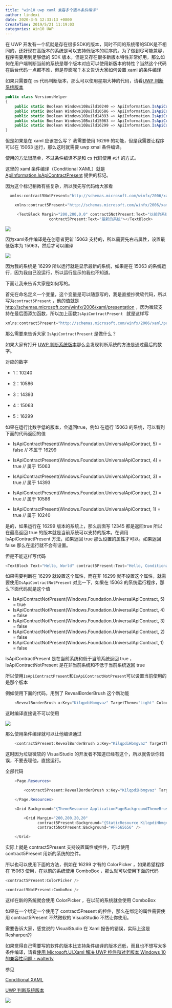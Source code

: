 ```yaml
---
title: "win10 uwp xaml 兼容多个版本条件编译"
author: lindexi
date: 2020-3-5 12:33:13 +0800
CreateTime: 2019/5/21 11:19:03
categories: Win10 UWP
---
```


在 UWP 开发有一个坑就是存在很多SDK的版本，同时不同的系统带的SDK是不相同的，还好现在高版本的系统是可以支持低版本的程序的。为了做到尽可能兼容，程序需要用到足够低的 SDK 版本，但是又存在很多新版本特性非常好用，那么如何在用户端判断当前的系统是哪个版本对应可以使用新版本的特性？当然这个代码在后台代码一点都不难，但是界面呢？本文告诉大家如何设置 xaml 的条件编译

<!--more-->


<!-- CreateTime:2019/5/21 11:19:03 -->

<!-- csdn -->

如果只需要在 cs 代码判断版本，那么可以使用星期大神的代码，请看[UWP 判断系统版本](http://www.cnblogs.com/hupo376787/p/7766139.html )

```csharp
public class VersionsHelper
{
    public static Boolean Windows10Build10240 => ApiInformation.IsApiContractPresent("Windows.Foundation.UniversalApiContract", 1, 0);
    public static Boolean Windows10Build10586 => ApiInformation.IsApiContractPresent("Windows.Foundation.UniversalApiContract", 2, 0);
    public static Boolean Windows10Build14393 => ApiInformation.IsApiContractPresent("Windows.Foundation.UniversalApiContract", 3, 0);
    public static Boolean Windows10Build15063 => ApiInformation.IsApiContractPresent("Windows.Foundation.UniversalApiContract", 4, 0);
    public static Boolean Windows10Build16299 => ApiInformation.IsApiContractPresent("Windows.Foundation.UniversalApiContract", 5, 0);
}
```

但是如果是在 xaml 应该怎么写？ 我需要使用 16299 的功能，但是我需要让程序可以在 15063 运行，那么这时就需要 uwp xmal 条件编译。

使用的方法很简单，不过条件编译不是和 cs 代码使用 `#if` 的方式。

这里的 xaml 条件编译（Conditional XAML）就是 [ApiInformation.IsApiContractPresent](https://docs.microsoft.com/en-us/uwp/api/windows.foundation.metadata.apiinformation#Windows_Foundation_Metadata_ApiInformation_IsApiContractPresent_System_String_System_UInt16_ ) 提供的标记。

因为这个标记稍微有些复杂，所以我先写代码给大家看

```csharp
  xmlns:contract5NotPresent="http://schemas.microsoft.com/winfx/2006/xaml/presentation?IsApiContractNotPresent(Windows.Foundation.UniversalApiContract,5)"

    xmlns:contract5Present="http://schemas.microsoft.com/winfx/2006/xaml/presentation?IsApiContractPresent(Windows.Foundation.UniversalApiContract,5)"

     <TextBlock Margin="200,200,0,0" contract5NotPresent:Text="以前的系统"
                   contract5Present:Text="最新的系统"></TextBlock>
```

![](http://image.acmx.xyz/65fb6078-c169-4ce3-cdd9-e35752d07be0%2F2018318154646.jpg)

因为xaml条件编译是在创意者更新 15063 支持的，所以需要先右击属性，设置最低版本为 15063，然后才可以编译

![](http://image.acmx.xyz/65fb6078-c169-4ce3-cdd9-e35752d07be0%2F2018318154958.jpg)

因为我的系统是 16299 所以运行就是显示最新的系统，如果是在 15063 的系统运行，因为我自己没运行，所以运行显示的我也不知道。

下面让我来告诉大家是如何写的。

首先在命名定义一个变量，这个变量是可以随意写的，我是直接抄微软代码，所以写为`contract5Present` ，他的值就是 http://schemas.microsoft.com/winfx/2006/xaml/presentation ，因为微软支持在最后面添加函数，所以加上函数`IsApiContractPresent ` 就是这样写

```csharp
xmlns:contract5Present="http://schemas.microsoft.com/winfx/2006/xaml/presentation?IsApiContractPresent(Windows.Foundation.UniversalApiContract,5)"
```

那么需要来告诉大家 `IsApiContractPresent` 是做什么？

如果大家有打开 [UWP 判断系统版本](http://www.cnblogs.com/hupo376787/p/7766139.html )那么会发现判断系统的方法是通过最后的数字。

对应的数字

- 1：10240

- 2：10586

- 3：14393

- 4：15063

- 5：16299

如果在运行比数字低的版本，会返回true，例如 在运行 15063 的系统，可以看到下面的代码返回的值

 - IsApiContractPresent(Windows.Foundation.UniversalApiContract, 5) = false // 不属于 16299

 - IsApiContractPresent(Windows.Foundation.UniversalApiContract, 4) = true // 属于 15063

 - IsApiContractPresent(Windows.Foundation.UniversalApiContract, 3) = true // 属于 14393

 - IsApiContractPresent(Windows.Foundation.UniversalApiContract, 2) = true // 属于 10586

 - IsApiContractPresent(Windows.Foundation.UniversalApiContract, 1) = true // 属于 10240

是的，如果运行在 16299 版本的系统上，那么后面写 12345 都是返回true 所以在最高返回 true 的版本就是当前系统可以支持的版本。在调用 IsApiContractPresent 方法，如果返回 true 那么设置的属性才可以。如果返回 false 那么在运行就不会有设置。

但是不能这样写代码

```csharp
<TextBlock Text="Hello, World" contract5Present:Text="Hello, Conditional XAML"/>
```

如果需要判断在 16299 就设置这个属性，而在非 16299 就不设置这个属性，就需要使用`IsApiContractNotPresent` 对比一下，如果在 15063 的系统运行程序，那么下面代码就是这个值

 - IsApiContractNotPresent(Windows.Foundation.UniversalApiContract, 5) = true
 - IsApiContractNotPresent(Windows.Foundation.UniversalApiContract, 4) = false
 - IsApiContractNotPresent(Windows.Foundation.UniversalApiContract, 3) = false
 - IsApiContractNotPresent(Windows.Foundation.UniversalApiContract, 2) = false
 - IsApiContractNotPresent(Windows.Foundation.UniversalApiContract, 1) = false

IsApiContractPresent 是在当前系统和低于当前系统返回 true ，IsApiContractNotPresent 是在非当前系统和不低于当前系统返回 true 

所以使用`IsApiContractPresent`和`IsApiContractNotPresent`可以设置当前使用的是那个版本

例如使用下面的代码，用到了 RevealBorderBrush 这个新功能

```csharp
    <RevealBorderBrush x:Key="KilqpdiHbmgvaz" TargetTheme="Light" Color="#08000000" FallbackColor="{ThemeResource SystemAccentColor}"/>
```

这时编译直接说不可以使用

![](http://image.acmx.xyz/65fb6078-c169-4ce3-cdd9-e35752d07be0%2F201831816240.jpg)

那么使用条件编译就可以让他编译通过

```csharp
    <contract5Present:RevealBorderBrush x:Key="KilqpdiHbmgvaz" TargetTheme="Light" Color="#08000000" FallbackColor="{ThemeResource SystemAccentColor}"/>
```

这时因为垃圾微软的 VisualStudio 的开发者不知道已经有这个，所以就告诉你错误，不要去理他，直接运行。

全部代码

```csharp
    <Page.Resources>

        <contract5Present:RevealBorderBrush x:Key="KilqpdiHbmgvaz" TargetTheme="Light" Color="#08000000" FallbackColor="{ThemeResource SystemAccentColor}" />

    </Page.Resources>

    <Grid Background="{ThemeResource ApplicationPageBackgroundThemeBrush}">

        <Grid Margin="200,200,20,20"
              contract5Present:Background="{StaticResource KilqpdiHbmgvaz}"
              contract5NotPresent:Background="#FF565656" />

    </Grid>
```

实际上就是 contract5Present 支持设置属性或控件，可以使用 contract5Present 用新的系统的控件。

所以也可以使用下面的方法，例如在 16299 才有的 ColorPicker ，如果希望程序在 15063 使用，在以前的系统使用 ComboBox ，那么就可以使用下面的代码

```csharp
<contract5Present:ColorPicker />

<contract5NotPresent:ComboBox />
```

这样在新的系统就会使用 ColorPicker ，在以前的系统就会使用 ComboBox

如果在一个绑定一个使用了 contract5Present 的控件，那么在绑定的属性需要使用 contract5Present 不然微软的 VisualStudio 不然让你使用。

需要告诉大家，感觉说的 VisualStudio 在 Xaml 报告的错误，实际上这是Resharper的

如果觉得自己需要写的软件的版本比支持条件编译的版本还低，而且也不想写太多条件编译，请看[使用 Microsoft.UI.Xaml 解决 UWP 控件和对老版本 Windows 10 的兼容性问题 - walterlv](https://walterlv.github.io/post/getting-started-with-microsoft-ui-xaml.html )

参见

[Conditional XAML](https://docs.microsoft.com/en-us/windows/uwp/debug-test-perf/conditional-xaml )

[UWP 判断系统版本](http://www.cnblogs.com/hupo376787/p/7766139.html )

![](https://i.loli.net/2018/04/08/5ac9ffd774738.jpg)

